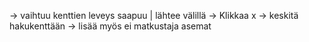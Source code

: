 -> vaihtuu  kenttien leveys saapuu | lähtee välillä
-> Klikkaa x -> keskitä hakukenttään
-> lisää myös ei matkustaja asemat